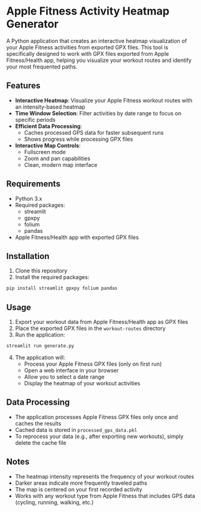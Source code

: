 # Apple Fitness Activity Heatmap Generator

A Python application that creates an interactive heatmap visualization of your Apple Fitness activities from exported GPX files. This tool is specifically designed to work with GPX files exported from Apple Fitness/Health app, helping you visualize your workout routes and identify your most frequented paths.

## Features

- **Interactive Heatmap**: Visualize your Apple Fitness workout routes with an intensity-based heatmap
- **Time Window Selection**: Filter activities by date range to focus on specific periods
- **Efficient Data Processing**: 
  - Caches processed GPS data for faster subsequent runs
  - Shows progress while processing GPX files
- **Interactive Map Controls**:
  - Fullscreen mode
  - Zoom and pan capabilities
  - Clean, modern map interface

## Requirements

- Python 3.x
- Required packages:
  - streamlit
  - gpxpy
  - folium
  - pandas
- Apple Fitness/Health app with exported GPX files

## Installation

1. Clone this repository
2. Install the required packages:
```bash
pip install streamlit gpxpy folium pandas
```

## Usage

1. Export your workout data from Apple Fitness/Health app as GPX files
2. Place the exported GPX files in the `workout-routes` directory
3. Run the application:
```bash
streamlit run generate.py
```
4. The application will:
   - Process your Apple Fitness GPX files (only on first run)
   - Open a web interface in your browser
   - Allow you to select a date range
   - Display the heatmap of your workout activities

## Data Processing

- The application processes Apple Fitness GPX files only once and caches the results
- Cached data is stored in `processed_gps_data.pkl`
- To reprocess your data (e.g., after exporting new workouts), simply delete the cache file

## Notes

- The heatmap intensity represents the frequency of your workout routes
- Darker areas indicate more frequently traveled paths
- The map is centered on your first recorded activity
- Works with any workout type from Apple Fitness that includes GPS data (cycling, running, walking, etc.) 